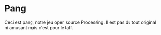 # Pang
 
Ceci est pang, notre jeu open source Processing.
Il est pas du tout original ni amusant mais c'est pour le taff.